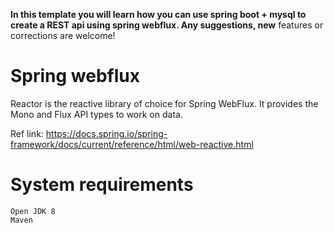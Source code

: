 **In this template you will learn how you can use spring boot + mysql to create a REST api using spring webflux. Any suggestions, new**
features or corrections are welcome!
# Spring webflux
Reactor is the reactive library of choice for Spring WebFlux. It provides the Mono and Flux API types to work on data.

Ref link: https://docs.spring.io/spring-framework/docs/current/reference/html/web-reactive.html

# System requirements

    Open JDK 8
    Maven
 
 

 
